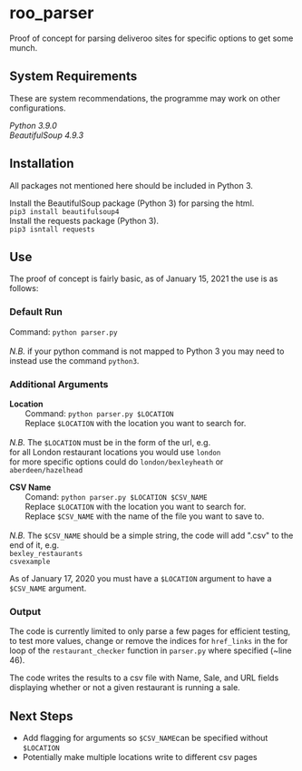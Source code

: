 # roo_parser
Proof of concept for parsing deliveroo sites for specific options to get some munch.

## System Requirements
These are system recommendations, the programme may work on other configurations.</br>


_Python 3.9.0_</br>
_BeautifulSoup 4.9.3_

## Installation
All packages not mentioned here should be included in Python 3.</br>

Install the BeautifulSoup package (Python 3) for parsing the html.</br>
`pip3 install beautifulsoup4`
</br>
Install the requests package (Python 3).</br>
`pip3 isntall requests`

## Use
The proof of concept is fairly basic, as of January 15, 2021 the use is as follows:

### Default Run
Command: `python parser.py` </br>
</br>
_N.B._ if your python command is not mapped to Python 3 you may
need to instead use the command `python3`.</br>

### Additional Arguments
**Location**</br>
&nbsp;&nbsp;&nbsp;&nbsp;&nbsp;&nbsp; Command: `python parser.py $LOCATION`</br>
&nbsp;&nbsp;&nbsp;&nbsp;&nbsp;&nbsp; Replace `$LOCATION` with the location you want to search for.</br>
</br>
_N.B._ The `$LOCATION` must be in the
form of the url, e.g. 
</br> for all London restaurant locations you would use `london`
</br> for more specific options could do `london/bexleyheath` or `aberdeen/hazelhead`
</br>

**CSV Name**</br>
&nbsp;&nbsp;&nbsp;&nbsp;&nbsp;&nbsp; Comand: `python parser.py $LOCATION $CSV_NAME`</br>
&nbsp;&nbsp;&nbsp;&nbsp;&nbsp;&nbsp; Replace `$LOCATION` with the location you want to search for.</br>
&nbsp;&nbsp;&nbsp;&nbsp;&nbsp;&nbsp; Replace `$CSV_NAME` with the name of the file you want to save to.</br>
</br>
_N.B._ The `$CSV_NAME` should be a simple string, the code will add ".csv" to
the end of it, e.g.
</br> `bexley_restaurants`
</br> `csvexample`
</br>

As of January 17, 2020 you must have a `$LOCATION` argument to have a
`$CSV_NAME` argument.

### Output
The code is currently limited to only parse a few pages for efficient testing,
to test more values, change or remove the indices for `href_links` in the for
loop of the `restaurant_checker` function in `parser.py` where specified 
(~line 46).
</br>

The code writes the results to a csv file with Name, Sale, and URL fields
displaying whether or not a given restaurant is running a sale. 

## Next Steps
* Add flagging for arguments so `$CSV_NAME`can be specified without `$LOCATION`
* Potentially make multiple locations write to different csv pages
